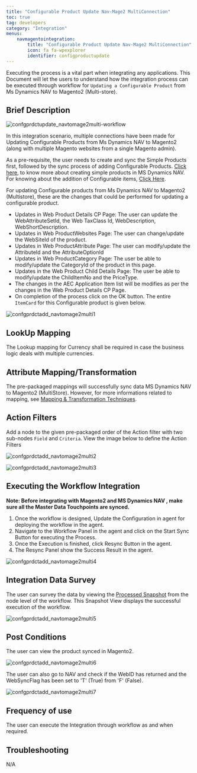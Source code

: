 ```yaml
---
title: "Configurable Product Update Nav-Mage2 MultiConnection"
toc: true
tag: developers
category: "Integration"
menus: 
    navmagentointegration:
        title: "Configurable Product Update Nav-Mage2 MultiConnection"
        icon: fa fa-wpexplorer
        identifier: configproductupdate
---
```


Executing the process is a vital part when integrating any applications. This Document will let the users to understand how the 
integration process can be executed through workflow for `Updating a Configurable Product` from Ms Dynamics NAV to Magento2 (Multi-store).

## Brief Description

![confgprdctupdate_navtomage2multi-workflow](/staticfiles/integration/media/confgprdctupdate_navtomage2multi-workflow.png) 

In this integration scenario, multiple connections have been made for Updating Configurable Products from Ms Dynamics NAV to Magento2 (along with multiple Magento websites from a single Magento admin). 

As a pre-requisite, the user needs to create and sync the Simple Products first, followed by the sync process of adding Configurable Products. 
[Click here](/simple-productadd/), to know more about creating simple products in MS Dynamics NAV. For knowing about the addition of Configurable items, [Click Here](/configproduct-add).

For updating Configurable products from Ms Dynamics NAV to Magento2 (Multistore), these are the changes that could be performed for updating a configurable product.

* Updates in Web Product Details CP Page: The user can update the WebAttributeSetId, the Web TaxClass Id,  WebDescription, WebShortDescription.
* Updates in Web ProductWebsites Page: The user can change/update the WebSiteId of the product.
* Updates in Web ProductAttribute Page: The user can modify/update the AttributeId and the AttributeOptionId
* Updates in Web ProductCategory Page: The user be able to modify/update the CategoryId of the product in this page.
* Updates in the Web Product Child Details Page: The user be able to modify/update the ChildItemNo and the PriceType.
* The changes in the AEC Application Item list will be modifies as per the changes in the Web Product Details CP Page.
* On completion of the process click on the OK button. The entire `ItemCard` for this Configurable product is given below.

![confgprdctadd_navtomage2multi1](/staticfiles/integration/media/confgprdctadd_navtomage2multi1.png) 

## LookUp Mapping

The Lookup mapping for Currency shall be required in case the business logic deals with multiple currencies.

## Attribute Mapping/Transformation

The pre-packaged mappings will successfully sync data MS Dynamics NAV  to Magento2 (MultiStore). However, 
for more informations related to mapping, see [Mapping & Transformation Techniques](/transformation/steps-to-cutomize-prebuilt-mapping/).

## Action Filters

Add a node to the given pre-packaged order of the Action filter with two sub-nodes `Field` and `Criteria`.
View the image below to define the Action Filters

![confgprdctadd_navtomage2multi2](/staticfiles/integration/media/confgprdctadd_navtomage2multi2.png) 

![confgprdctadd_navtomage2multi3](/staticfiles/integration/media/confgprdctadd_navtomage2multi3.png) 

## Executing the Workflow Integration

**Note: Before integrating with Magento2 and MS Dynamics NAV , make sure all the Master Data Touchpoints are synced.**

1.	Once the workflow is designed, Update the Configuration in agent for deploying the workflow in the agent.
2.	Navigate to the Workflow Panel in the agent and click on the Start Sync Button for executing the Process.
3.	Once the Execution is finished, click Resync Button in the agent.
4.	The Resync Panel show the Success Result in the agent.

![confgprdctadd_navtomage2multi4](/staticfiles/integration/media/confgprdctadd_navtomage2multi4.png) 

## Integration Data Survey

The user can survey the data by viewing the [Processed Snapshot](/workflow/list-of-snapshot/) from the node level of the workflow.
This Snapshot View displays the successful execution of the workflow.

![confgprdctadd_navtomage2multi5](/staticfiles/integration/media/confgprdctadd_navtomage2multi5.png)

## Post Conditions

The user can view the product synced in Magento2.

![confgprdctadd_navtomage2multi6](/staticfiles/integration/media/confgprdctadd_navtomage2multi6.png) 

The user can also go to NAV and check if the WebID has returned and the WebSyncFlag has been set to 'T' (True) from 'F' (False).

![confgprdctadd_navtomage2multi7](/staticfiles/integration/media/confgprdctadd_navtomage2multi7.png) 

## Frequency of use

The user can execute the Integration through workflow as and when required.

## Troubleshooting

N/A
